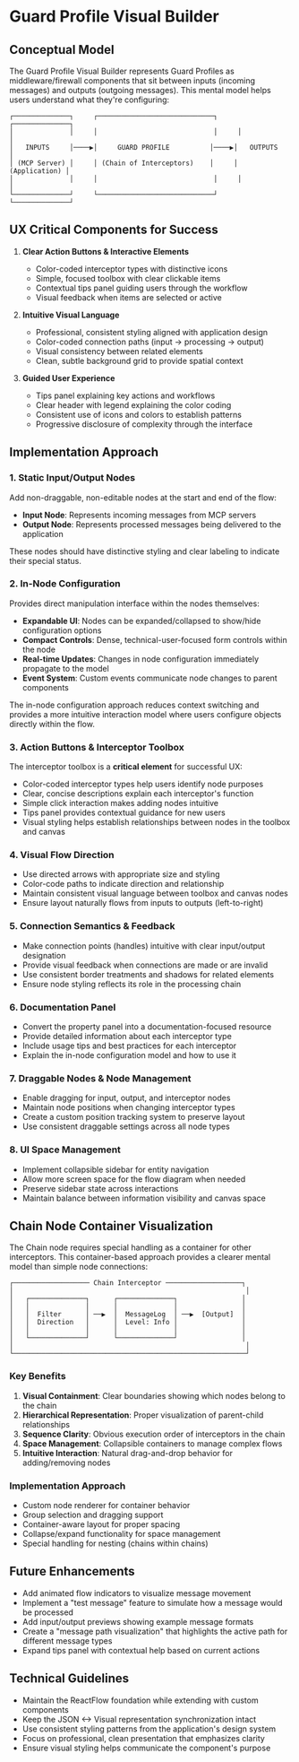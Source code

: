 # Guard Profile Visual Builder

## Conceptual Model

The Guard Profile Visual Builder represents Guard Profiles as middleware/firewall components that sit between inputs (incoming messages) and outputs (outgoing messages). This mental model helps users understand what they're configuring:

```
┌──────────────┐     ┌─────────────────────────────┐     ┌──────────────┐
│              │     │                             │     │              │
│   INPUTS     │────▶│     GUARD PROFILE          │────▶│   OUTPUTS    │
│ (MCP Server) │     │ (Chain of Interceptors)    │     │ (Application) │
│              │     │                             │     │              │
└──────────────┘     └─────────────────────────────┘     └──────────────┘
```

## UX Critical Components for Success

1. **Clear Action Buttons & Interactive Elements**
   - Color-coded interceptor types with distinctive icons
   - Simple, focused toolbox with clear clickable items
   - Contextual tips panel guiding users through the workflow
   - Visual feedback when items are selected or active

2. **Intuitive Visual Language**
   - Professional, consistent styling aligned with application design
   - Color-coded connection paths (input → processing → output)
   - Visual consistency between related elements
   - Clean, subtle background grid to provide spatial context

3. **Guided User Experience**
   - Tips panel explaining key actions and workflows
   - Clear header with legend explaining the color coding
   - Consistent use of icons and colors to establish patterns
   - Progressive disclosure of complexity through the interface

## Implementation Approach

### 1. Static Input/Output Nodes

Add non-draggable, non-editable nodes at the start and end of the flow:

- **Input Node**: Represents incoming messages from MCP servers
- **Output Node**: Represents processed messages being delivered to the application

These nodes should have distinctive styling and clear labeling to indicate their special status.

### 2. In-Node Configuration

Provides direct manipulation interface within the nodes themselves:

- **Expandable UI**: Nodes can be expanded/collapsed to show/hide configuration options
- **Compact Controls**: Dense, technical-user-focused form controls within the node
- **Real-time Updates**: Changes in node configuration immediately propagate to the model
- **Event System**: Custom events communicate node changes to parent components

The in-node configuration approach reduces context switching and provides a more intuitive interaction model where users configure objects directly within the flow.

### 3. Action Buttons & Interceptor Toolbox

The interceptor toolbox is a **critical element** for successful UX:

- Color-coded interceptor types help users identify node purposes
- Clear, concise descriptions explain each interceptor's function
- Simple click interaction makes adding nodes intuitive
- Tips panel provides contextual guidance for new users
- Visual styling helps establish relationships between nodes in the toolbox and canvas

### 4. Visual Flow Direction

- Use directed arrows with appropriate size and styling
- Color-code paths to indicate direction and relationship
- Maintain consistent visual language between toolbox and canvas nodes
- Ensure layout naturally flows from inputs to outputs (left-to-right)

### 5. Connection Semantics & Feedback

- Make connection points (handles) intuitive with clear input/output designation
- Provide visual feedback when connections are made or are invalid
- Use consistent border treatments and shadows for related elements
- Ensure node styling reflects its role in the processing chain

### 6. Documentation Panel

- Convert the property panel into a documentation-focused resource
- Provide detailed information about each interceptor type
- Include usage tips and best practices for each interceptor
- Explain the in-node configuration model and how to use it

### 7. Draggable Nodes & Node Management

- Enable dragging for input, output, and interceptor nodes
- Maintain node positions when changing interceptor types
- Create a custom position tracking system to preserve layout
- Use consistent draggable settings across all node types

### 8. UI Space Management

- Implement collapsible sidebar for entity navigation
- Allow more screen space for the flow diagram when needed
- Preserve sidebar state across interactions
- Maintain balance between information visibility and canvas space

## Chain Node Container Visualization

The Chain node requires special handling as a container for other interceptors. This container-based approach provides a clearer mental model than simple node connections:

```
┌─────────────────── Chain Interceptor ───────────────────┐
│                                                          │
│   ┌──────────────┐      ┌──────────────┐                │
│   │              │      │              │                │
│   │  Filter      │ ──▶  │  MessageLog  │ ──▶  [Output]  │
│   │  Direction   │      │  Level: Info │                │
│   │              │      │              │                │
│   └──────────────┘      └──────────────┘                │
│                                                          │
└──────────────────────────────────────────────────────────┘
```

### Key Benefits

1. **Visual Containment**: Clear boundaries showing which nodes belong to the chain
2. **Hierarchical Representation**: Proper visualization of parent-child relationships
3. **Sequence Clarity**: Obvious execution order of interceptors in the chain
4. **Space Management**: Collapsible containers to manage complex flows
5. **Intuitive Interaction**: Natural drag-and-drop behavior for adding/removing nodes

### Implementation Approach

- Custom node renderer for container behavior
- Group selection and dragging support
- Container-aware layout for proper spacing
- Collapse/expand functionality for space management
- Special handling for nesting (chains within chains)

## Future Enhancements

- Add animated flow indicators to visualize message movement
- Implement a "test message" feature to simulate how a message would be processed
- Add input/output previews showing example message formats
- Create a "message path visualization" that highlights the active path for different message types
- Expand tips panel with contextual help based on current actions

## Technical Guidelines

- Maintain the ReactFlow foundation while extending with custom components
- Keep the JSON <-> Visual representation synchronization intact
- Use consistent styling patterns from the application's design system
- Focus on professional, clean presentation that emphasizes clarity
- Ensure visual styling helps communicate the component's purpose